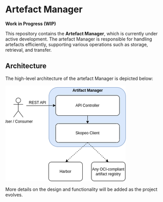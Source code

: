 # Artefact Manager

**Work in Progress (WIP)** 

This repository contains the **Artefact Manager**, which is currently under active development. The artefact Manager is responsible for handling artefacts efficiently, supporting various operations such as storage, retrieval, and transfer.

## Architecture

The high-level architecture of the artefact Manager is depicted below:

![Architecture](docs/images/architecture.drawio.png)

More details on the design and functionality will be added as the project evolves.
